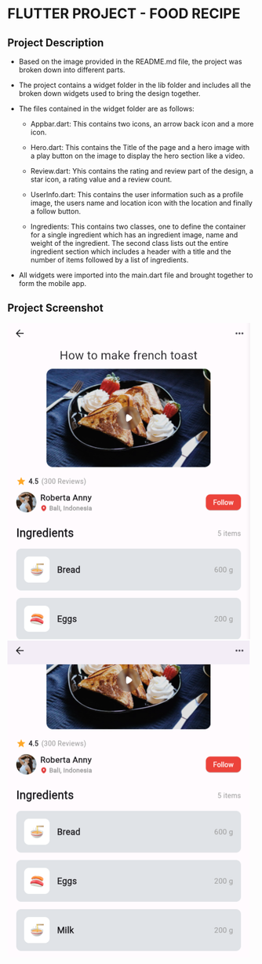 # FLUTTER PROJECT - FOOD RECIPE

## Project Description

- Based on the image provided in the README.md file, the project was broken down into different parts.

- The project contains a widget folder in the lib folder and includes all the broken down widgets used to bring the design together.

- The files contained in the widget folder are as follows:

    - Appbar.dart: This contains two icons, an arrow back icon and a more icon.

    - Hero.dart: This contains the Title of the page and a hero image with a play button on the image to display the hero section like a video.

    - Review.dart: Yhis contains the rating and review part of the design, a star icon, a rating value and a review count.

    - UserInfo.dart: This contains the user information such as a profile image, the users name and location icon with the location and finally a follow button.

    - Ingredients: This contains two classes, one to define  the container for a single ingredient which has an ingredient image, name and weight of the ingredient.
    The second class lists out the entire ingredient section which includes a header with a title and the number of items followed by a list of ingredients.

- All widgets were imported into the main.dart file and brought together to form the mobile app.

## Project Screenshot

![Screenshot 1](./assets/images/screenshot1.png)
![Screenshot 2](./assets/images/screenshot2.png)